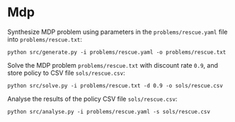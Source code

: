 # Mdp

Synthesize MDP problem using parameters in the ```problems/rescue.yaml``` file into  ```problems/rescue.txt```:
```
python src/generate.py -i problems/rescue.yaml -o problems/rescue.txt
```

Solve the MDP problem ```problems/rescue.txt``` with discount rate ```0.9```, and store policy to CSV file ```sols/rescue.csv```:
```
python src/solve.py -i problems/rescue.txt -d 0.9 -o sols/rescue.csv
```

Analyse the results of the policy CSV file ```sols/rescue.csv```:
```
python src/analyse.py -i problems/rescue.yaml -s sols/rescue.csv
```
